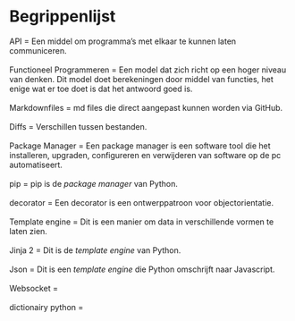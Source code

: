 # Begrippenlijst
API = Een middel om programma’s met elkaar te kunnen laten communiceren.
<br><br>
Functioneel Programmeren = Een model dat zich richt op een hoger niveau van denken. Dit model doet berekeningen door middel van functies, het enige wat er toe doet is dat het antwoord goed is.
<br><br>
Markdownfiles = md files die direct aangepast kunnen worden via GitHub.
<br><br>
Diffs = Verschillen tussen bestanden.
<br><br>
Package Manager = Een package manager is een software tool die het installeren, upgraden, configureren en verwijderen van software op de pc automatiseert.
<br><br>
pip = pip is de <i>package manager</i> van Python.
<br><br>
decorator = Een decorator is een ontwerppatroon voor objectorientatie.
<br><br>
Template engine = Dit is een manier om data in verschillende vormen te laten zien.
<br><br>
Jinja 2 = Dit is de <i>template engine</i> van Python.
<br><br>
Json = Dit is een <i>template engine</i> die Python omschrijft naar Javascript.
<br><br>
Websocket = 
<br><br>
dictionairy python = 
<br><br>